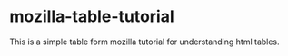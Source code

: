 # mozilla-table-tutorial
This is a simple table form mozilla tutorial for understanding html tables.